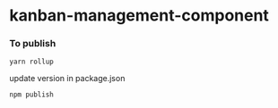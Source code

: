 # kanban-management-component


### To publish

`yarn rollup`

update version in package.json

`npm publish`